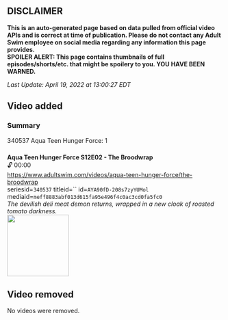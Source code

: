 ## DISCLAIMER
**This is an auto-generated page based on data pulled from official video APIs and is correct at time of publication. Please do not contact any Adult Swim employee on social media regarding any information this page provides.**  
**SPOILER ALERT: This page contains thumbnails of full episodes/shorts/etc. that might be spoilery to you. YOU HAVE BEEN WARNED.**  

_Last Update: April 19, 2022 at 13:00:27 EDT_
## Video added
### Summary
340537 Aqua Teen Hunger Force: 1  
### 
**Aqua Teen Hunger Force S12E02 - The Broodwrap**  
 🔓 00:00  
https://www.adultswim.com/videos/aqua-teen-hunger-force/the-broodwrap  
seriesid=`340537` titleid=`` id=`AYA90fD-208s7zyYUMol` mediaid=`meff8883abf013d615fa95e496f4c0ac3cd0fa5fc0`  
_The devilish deli meat demon returns, wrapped in a new cloak of roasted tomato darkness._  
<a href="https://media.cdn.adultswim.com/uploads/20220419/thumbnails/2_224191236440-AquaDonk_102_Uncensored.png"><img src="https://media.cdn.adultswim.com/uploads/20220419/thumbnails/2_224191236440-AquaDonk_102_Uncensored.png" height="144px" /></a>
## Video removed
No videos were removed.  
